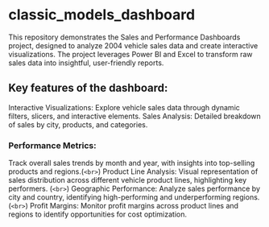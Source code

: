 # classic_models_dashboard
 This repository demonstrates the Sales and Performance Dashboards project, designed to analyze 2004 vehicle sales data and create interactive visualizations. The project leverages Power BI  and Excel to transform 
 raw sales data into insightful, user-friendly reports.
## Key features of the dashboard:
Interactive Visualizations: Explore vehicle sales data through dynamic filters, slicers, and interactive elements.
Sales Analysis: Detailed breakdown of sales by city, products, and categories.
### Performance Metrics:
Track overall sales trends by month and year, with insights into top-selling products and regions.(`<br>`)
Product Line Analysis:
Visual representation of sales distribution across different vehicle product lines, highlighting key performers.  (`<br>`)
Geographic Performance:
Analyze sales performance by city and country, identifying high-performing and underperforming regions.  (`<br>`)
Profit Margins:
Monitor profit margins across product lines and regions to identify opportunities for cost optimization.  
